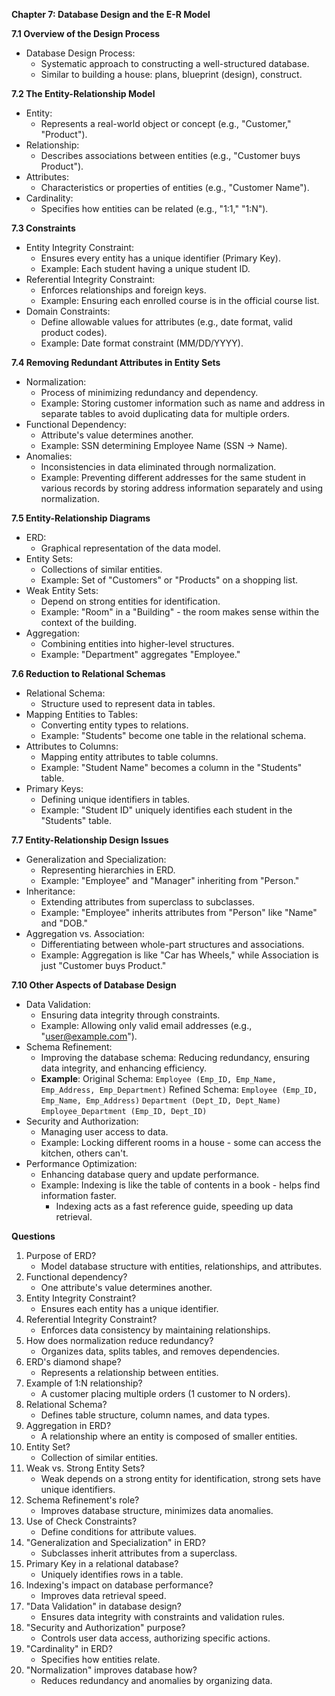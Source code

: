 **Chapter 7: Database Design and the E-R Model**

**7.1 Overview of the Design Process**
- Database Design Process:
  - Systematic approach to constructing a well-structured database.
  - Similar to building a house: plans, blueprint (design), construct.

**7.2 The Entity-Relationship Model**
- Entity:
  - Represents a real-world object or concept (e.g., "Customer," "Product").
- Relationship:
  - Describes associations between entities (e.g., "Customer buys Product").
- Attributes:
  - Characteristics or properties of entities (e.g., "Customer Name").
- Cardinality:
  - Specifies how entities can be related (e.g., "1:1," "1:N").

**7.3 Constraints**
- Entity Integrity Constraint:
  - Ensures every entity has a unique identifier (Primary Key).
  - Example: Each student having a unique student ID.
- Referential Integrity Constraint:
  - Enforces relationships and foreign keys.
  - Example: Ensuring each enrolled course is in the official course list.
- Domain Constraints:
  - Define allowable values for attributes (e.g., date format, valid product codes).
  - Example: Date format constraint (MM/DD/YYYY).

**7.4 Removing Redundant Attributes in Entity Sets**
- Normalization:
  - Process of minimizing redundancy and dependency.
  - Example: Storing customer information such as name and address in separate tables to avoid duplicating data for multiple orders.
- Functional Dependency:
  - Attribute's value determines another.
  - Example: SSN determining Employee Name (SSN -> Name).
- Anomalies:
  - Inconsistencies in data eliminated through normalization.
  - Example: Preventing different addresses for the same student in various records by storing address information separately and using normalization.

**7.5 Entity-Relationship Diagrams**
- ERD:
  - Graphical representation of the data model.
- Entity Sets:
  - Collections of similar entities.
  - Example: Set of "Customers" or "Products" on a shopping list.
- Weak Entity Sets:
  - Depend on strong entities for identification.
  - Example: "Room" in a "Building" - the room makes sense within the context of the building.
- Aggregation:
  - Combining entities into higher-level structures.
  - Example: "Department" aggregates "Employee."

**7.6 Reduction to Relational Schemas**
- Relational Schema:
  - Structure used to represent data in tables.
- Mapping Entities to Tables:
  - Converting entity types to relations.
  - Example: "Students" become one table in the relational schema.
- Attributes to Columns:
  - Mapping entity attributes to table columns.
  - Example: "Student Name" becomes a column in the "Students" table.
- Primary Keys:
  - Defining unique identifiers in tables.
  - Example: "Student ID" uniquely identifies each student in the "Students" table.

**7.7 Entity-Relationship Design Issues**
- Generalization and Specialization:
  - Representing hierarchies in ERD.
  - Example: "Employee" and "Manager" inheriting from "Person."
- Inheritance:
  - Extending attributes from superclass to subclasses.
  - Example: "Employee" inherits attributes from "Person" like "Name" and "DOB."
- Aggregation vs. Association:
  - Differentiating between whole-part structures and associations.
  - Example: Aggregation is like "Car has Wheels," while Association is just "Customer buys Product."

**7.10 Other Aspects of Database Design**
- Data Validation:
  - Ensuring data integrity through constraints.
  - Example: Allowing only valid email addresses (e.g., "user@example.com").
- Schema Refinement:
  - Improving the database schema: Reducing redundancy, ensuring data integrity, and enhancing efficiency.
  - **Example**:
    Original Schema:
    `Employee (Emp_ID, Emp_Name, Emp_Address, Emp_Department)`
    Refined Schema:
    `Employee (Emp_ID, Emp_Name, Emp_Address)`
    `Department (Dept_ID, Dept_Name)`
    `Employee_Department (Emp_ID, Dept_ID)`
- Security and Authorization:
  - Managing user access to data.
  - Example: Locking different rooms in a house - some can access the kitchen, others can't.
- Performance Optimization:
  - Enhancing database query and update performance.
  - Example: Indexing is like the table of contents in a book - helps find information faster.
    - Indexing acts as a fast reference guide, speeding up data retrieval.

**Questions**
1. Purpose of ERD?
   - Model database structure with entities, relationships, and attributes.
2. Functional dependency?
   - One attribute's value determines another.
3. Entity Integrity Constraint?
   - Ensures each entity has a unique identifier.
4. Referential Integrity Constraint?
   - Enforces data consistency by maintaining relationships.
5. How does normalization reduce redundancy?
   - Organizes data, splits tables, and removes dependencies.
6. ERD's diamond shape?
   - Represents a relationship between entities.
7. Example of 1:N relationship?
   - A customer placing multiple orders (1 customer to N orders).
8. Relational Schema?
   - Defines table structure, column names, and data types.
9. Aggregation in ERD?
   - A relationship where an entity is composed of smaller entities.
10. Entity Set?
    - Collection of similar entities.
11. Weak vs. Strong Entity Sets?
    - Weak depends on a strong entity for identification, strong sets have unique identifiers.
12. Schema Refinement's role?
    - Improves database structure, minimizes data anomalies.
13. Use of Check Constraints?
    - Define conditions for attribute values.
14. "Generalization and Specialization" in ERD?
    - Subclasses inherit attributes from a superclass.
15. Primary Key in a relational database?
    - Uniquely identifies rows in a table.
16. Indexing's impact on database performance?
    - Improves data retrieval speed.
17. "Data Validation" in database design?
    - Ensures data integrity with constraints and validation rules.
18. "Security and Authorization" purpose?
    - Controls user data access, authorizing specific actions.
19. "Cardinality" in ERD?
    - Specifies how entities relate.
20. "Normalization" improves database how?
    - Reduces redundancy and anomalies by organizing data.